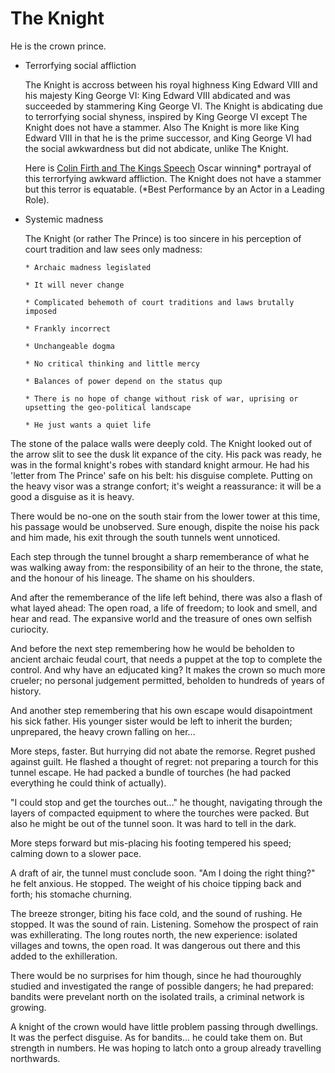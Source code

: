 # The Knight

He is the crown prince. 

* Terrorfying social affliction 

   The Knight is accross between his royal highness King Edward VIII and his majesty King George VI: King Edward VIII abdicated and was succeeded by stammering King George VI. The Knight is abdicating due to terrorfying social shyness, inspired by King George VI except The Knight does not have a stammer. Also The Knight is more like King Edward VIII in that he is the prime successor, and King George VI had the social awkwardness but did not abdicate, unlike The Knight.

   Here is [Colin Firth and The Kings Speech](https://www.youtube.com/watch?v=aHTZWMr0xn8) Oscar winning* portrayal of this terrorfying awkward affliction. The Knight does not have a stammer but this terror is equatable. (*Best Performance by an Actor in a Leading Role). 

* Systemic madness

   The Knight (or rather The Prince) is too sincere in his perception of court tradition and law sees only madness:
      
      * Archaic madness legislated
      
      * It will never change
      
      * Complicated behemoth of court traditions and laws brutally imposed
      
      * Frankly incorrect 
      
      * Unchangeable dogma
      
      * No critical thinking and little mercy
      
      * Balances of power depend on the status qup
      
      * There is no hope of change without risk of war, uprising or upsetting the geo-political landscape
      
      * He just wants a quiet life


The stone of the palace walls were deeply cold. The Knight looked out of the arrow slit to see the dusk lit expance of the city. His pack was ready, he was in the formal knight's robes with standard knight armour. He had his 'letter from The Prince' safe on his belt: his disguise complete. Putting on the heavy visor was a strange confort; it's weight a reassurance: it will be a good a disguise as it is heavy.

There would be no-one on the south stair from the lower tower at this time, his passage would be unobserved. Sure enough, dispite the noise his pack and him made, his exit through the south tunnels went unnoticed.

Each step through the tunnel brought a sharp rememberance of what he was walking away from: the responsibility of an heir to the throne, the state, and the honour of his lineage. The shame on his shoulders. 

And after the rememberance of the life left behind, there was also a flash of what layed ahead: The open road, a life of freedom; to look and smell, and hear and read. The expansive world and the treasure of ones own selfish curiocity.

And before the next step remembering how he would be beholden to ancient archaic feudal court, that needs a puppet at the top to complete the control. And why have an edjucated king? It makes the crown so much more crueler; no personal judgement permitted, beholden to hundreds of years of history.

And another step remembering that his own escape would disapointment his sick father. His younger sister would be left to inherit the burden; unprepared, the heavy crown falling on her...

More steps, faster. But hurrying did not abate the remorse. Regret pushed against guilt. He flashed a thought of regret: not preparing a tourch for this tunnel escape. He had packed a bundle of tourches (he had packed everything he could think of actually).

"I could stop and get the tourches out..." he thought, navigating through the layers of compacted equipment to where the tourches were packed. But also he might be out of the tunnel soon. It was hard to tell in the dark.

More steps forward but mis-placing his footing tempered his speed; calming down to a slower pace. 

A draft of air, the tunnel must conclude soon. "Am I doing the right thing?" he felt anxious. He stopped. The weight of his choice tipping back and forth; his stomache churning.

The breeze stronger, biting his face cold, and the sound of rushing. He stopped. It was the sound of rain. Listening. Somehow the prospect of rain was exhillerating. The long routes north, the new experience: isolated villages and towns, the open road. It was dangerous out there and this added to the exhilleration. 

There would be no surprises for him though, since he had thouroughly studied and investigated the range of possible dangers; he had prepared: bandits were prevelant north on the isolated trails, a criminal network is growing. 

A knight of the crown would have little problem passing through dwellings. It was the perfect disguise. As for bandits... he could take them on. But strength in numbers. He was hoping to latch onto a group already travelling northwards.
